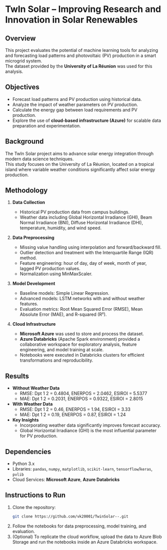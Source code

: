 # TwIn Solar – Improving Research and Innovation in Solar Renewables

## Overview
This project evaluates the potential of machine learning tools for analyzing and forecasting load patterns and photovoltaic (PV) production in a smart microgrid system.  
The dataset provided by the **University of La Réunion** was used for this analysis.

## Objectives
- Forecast load patterns and PV production using historical data.  
- Analyze the impact of weather parameters on PV production.  
- Calculate the energy gap between load requirements and PV production.  
- Explore the use of **cloud-based infrastructure (Azure)** for scalable data preparation and experimentation.

## Background
The TwIn Solar project aims to advance solar energy integration through modern data science techniques.  
This study focuses on the University of La Réunion, located on a tropical island where variable weather conditions significantly affect solar energy production.

## Methodology
1. **Data Collection**
   - Historical PV production data from campus buildings.  
   - Weather data including Global Horizontal Irradiance (GHI), Beam Normal Irradiance (BNI), Diffuse Horizontal Irradiance (DHI), temperature, humidity, and wind speed.

2. **Data Preprocessing**
   - Missing value handling using interpolation and forward/backward fill.  
   - Outlier detection and treatment with the Interquartile Range (IQR) method.  
   - Feature engineering: hour of day, day of week, month of year, lagged PV production values.  
   - Normalization using MinMaxScaler.

3. **Model Development**
   - Baseline models: Simple Linear Regression.  
   - Advanced models: LSTM networks with and without weather features.  
   - Evaluation metrics: Root Mean Squared Error (RMSE), Mean Absolute Error (MAE), and R-squared (R²).

4. **Cloud Infrastructure**
   - **Microsoft Azure** was used to store and process the dataset.  
   - **Azure Databricks** (Apache Spark environment) provided a collaborative workspace for exploratory analysis, feature engineering, and model training at scale.  
   - Notebooks were executed in Databricks clusters for efficient transformations and reproducibility.

## Results
- **Without Weather Data**  
  - RMSE: Dpt 1 2 = 0.4804, ENERPOS = 2.0462, ESIROI = 5.5377  
  - MAE: Dpt 1 2 = 0.2031, ENERPOS = 0.9322, ESIROI = 2.8015
- **With Weather Data**  
  - RMSE: Dpt 1 2 = 0.46, ENERPOS = 1.94, ESIROI = 3.33  
  - MAE: Dpt 1 2 = 0.19, ENERPOS = 0.87, ESIROI = 1.24
- **Key Insights**
  - Incorporating weather data significantly improves forecast accuracy.  
  - Global Horizontal Irradiance (GHI) is the most influential parameter for PV production.

## Dependencies
- Python 3.x  
- Libraries: `pandas`, `numpy`, `matplotlib`, `scikit-learn`, `tensorflow`/`keras`, `pvlib`  
- Cloud Services: **Microsoft Azure**, **Azure Databricks**

## Instructions to Run
1. Clone the repository:
   ```bash
   git clone https://github.com/vk20001/TwinSolar--.git
   ```
2. Follow the notebooks for data preprocessing, model training, and evaluation.  
3. (Optional) To replicate the cloud workflow, upload the data to Azure Blob Storage and run the notebooks inside an Azure Databricks workspace.
